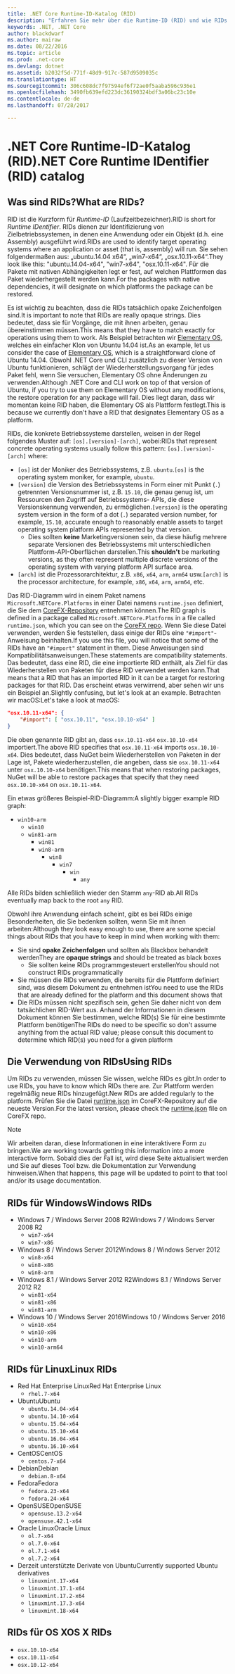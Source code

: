 ```yaml
---
title: .NET Core Runtime-ID-Katalog (RID)
description: "Erfahren Sie mehr über die Runtime-ID (RID) und wie RIDs in .NET Core verwendet werden."
keywords: .NET, .NET Core
author: blackdwarf
ms.author: mairaw
ms.date: 08/22/2016
ms.topic: article
ms.prod: .net-core
ms.devlang: dotnet
ms.assetid: b2032f5d-771f-48d9-917c-587d9509035c
ms.translationtype: HT
ms.sourcegitcommit: 306c608dc7f97594ef6f72ae0f5aaba596c936e1
ms.openlocfilehash: 3490fb639efd223dc36190324bdf3a06bc23c10e
ms.contentlocale: de-de
ms.lasthandoff: 07/28/2017

---
```


# <a name="net-core-runtime-identifier-rid-catalog"></a><span data-ttu-id="5f868-104">.NET Core Runtime-ID-Katalog (RID)</span><span class="sxs-lookup"><span data-stu-id="5f868-104">.NET Core Runtime IDentifier (RID) catalog</span></span>

## <a name="what-are-rids"></a><span data-ttu-id="5f868-105">Was sind RIDs?</span><span class="sxs-lookup"><span data-stu-id="5f868-105">What are RIDs?</span></span>
<span data-ttu-id="5f868-106">RID ist die Kurzform für *Runtime-ID* (Laufzeitbezeichner).</span><span class="sxs-lookup"><span data-stu-id="5f868-106">RID is short for *Runtime IDentifier*.</span></span> <span data-ttu-id="5f868-107">RIDs dienen zur Identifizierung von Zielbetriebssystemen, in denen eine Anwendung oder ein Objekt (d.h. eine Assembly) ausgeführt wird.</span><span class="sxs-lookup"><span data-stu-id="5f868-107">RIDs are used to identify target operating systems where an application or asset (that is, assembly) will run.</span></span> <span data-ttu-id="5f868-108">Sie sehen folgendermaßen aus: „ubuntu.14.04 x64“, „win7-x64“, „osx.10.11-x64“.</span><span class="sxs-lookup"><span data-stu-id="5f868-108">They look like this: "ubuntu.14.04-x64", "win7-x64", "osx.10.11-x64".</span></span> <span data-ttu-id="5f868-109">Für die Pakete mit nativen Abhängigkeiten legt er fest, auf welchen Plattformen das Paket wiederhergestellt werden kann.</span><span class="sxs-lookup"><span data-stu-id="5f868-109">For the packages with native dependencies, it will designate on which platforms the package can be restored.</span></span> 

<span data-ttu-id="5f868-110">Es ist wichtig zu beachten, dass die RIDs tatsächlich opake Zeichenfolgen sind.</span><span class="sxs-lookup"><span data-stu-id="5f868-110">It is important to note that RIDs are really opaque strings.</span></span> <span data-ttu-id="5f868-111">Dies bedeutet, dass sie für Vorgänge, die mit ihnen arbeiten, genau übereinstimmen müssen.</span><span class="sxs-lookup"><span data-stu-id="5f868-111">This means that they have to match exactly for operations using them to work.</span></span> <span data-ttu-id="5f868-112">Als Beispiel betrachten wir [Elementary OS](https://elementary.io/), welches ein einfacher Klon von Ubuntu 14.04 ist.</span><span class="sxs-lookup"><span data-stu-id="5f868-112">As an example, let us consider the case of [Elementary OS](https://elementary.io/), which is a straightforward clone of Ubuntu 14.04.</span></span> <span data-ttu-id="5f868-113">Obwohl .NET Core und CLI zusätzlich zu dieser Version von Ubuntu funktionieren, schlägt der Wiederherstellungsvorgang für jedes Paket fehl, wenn Sie versuchen, Elementary OS ohne Änderungen zu verwenden.</span><span class="sxs-lookup"><span data-stu-id="5f868-113">Although .NET Core and CLI work on top of that version of Ubuntu, if you try to use them on Elementary OS without any modifications, the restore operation for any package will fail.</span></span> <span data-ttu-id="5f868-114">Dies liegt daran, dass wir momentan keine RID haben, die Elementary OS als Plattform festlegt.</span><span class="sxs-lookup"><span data-stu-id="5f868-114">This is because we currently don't have a RID that designates Elementary OS as a platform.</span></span> 

<span data-ttu-id="5f868-115">RIDs, die konkrete Betriebssysteme darstellen, weisen in der Regel folgendes Muster auf: `[os].[version]-[arch]`, wobei:</span><span class="sxs-lookup"><span data-stu-id="5f868-115">RIDs that represent concrete operating systems usually follow this pattern: `[os].[version]-[arch]` where:</span></span>
- <span data-ttu-id="5f868-116">`[os]` ist der Moniker des Betriebssystems, z.B. `ubuntu`.</span><span class="sxs-lookup"><span data-stu-id="5f868-116">`[os]` is the operating system moniker, for example, `ubuntu`.</span></span>
- <span data-ttu-id="5f868-117">`[version]` die Version des Betriebssystems in Form einer mit Punkt (`.`) getrennten Versionsnummer ist, z.B. `15.10`, die genau genug ist, um Ressourcen den Zugriff auf Betriebssystems- APIs, die diese Versionskennung verwenden, zu ermöglichen.</span><span class="sxs-lookup"><span data-stu-id="5f868-117">`[version]` is the operating system version in the form of a dot (`.`) separated version number, for example, `15.10`, accurate enough to reasonably enable assets to target operating system platform APIs represented by that version.</span></span>
  - <span data-ttu-id="5f868-118">Dies sollten **keine** Marketingversionen sein, da diese häufig mehrere separate Versionen des Betriebssystems mit unterschiedlichen Plattform-API-Oberflächen darstellen.</span><span class="sxs-lookup"><span data-stu-id="5f868-118">This **shouldn't** be marketing versions, as they often represent multiple discrete versions of the operating system with varying platform API surface area.</span></span>
- <span data-ttu-id="5f868-119">`[arch]` ist die Prozessorarchitektur, z.B. `x86`, `x64`, `arm`, `arm64` usw.</span><span class="sxs-lookup"><span data-stu-id="5f868-119">`[arch]` is the processor architecture, for example, `x86`, `x64`, `arm`, `arm64`, etc.</span></span>

<span data-ttu-id="5f868-120">Das RID-Diagramm wird in einem Paket namens `Microsoft.NETCore.Platforms` in einer Datei namens `runtime.json` definiert, die Sie dem [CoreFX-Repository](https://github.com/dotnet/corefx/blob/master/pkg/Microsoft.NETCore.Platforms/runtime.json) entnehmen können.</span><span class="sxs-lookup"><span data-stu-id="5f868-120">The RID graph is defined in a package called `Microsoft.NETCore.Platforms` in a file called `runtime.json`, which you can see on the [CoreFX repo](https://github.com/dotnet/corefx/blob/master/pkg/Microsoft.NETCore.Platforms/runtime.json).</span></span> <span data-ttu-id="5f868-121">Wenn Sie diese Datei verwenden, werden Sie feststellen, dass einige der RIDs eine `"#import"`-Anweisung beinhalten.</span><span class="sxs-lookup"><span data-stu-id="5f868-121">If you use this file, you will notice that some of the RIDs have an `"#import"` statement in them.</span></span> <span data-ttu-id="5f868-122">Diese Anweisungen sind Kompatibilitätsanweisungen.</span><span class="sxs-lookup"><span data-stu-id="5f868-122">These statements are compatibility statements.</span></span> <span data-ttu-id="5f868-123">Das bedeutet, dass eine RID, die eine importierte RID enthält, als Ziel für das Wiederherstellen von Paketen für diese RID verwendet werden kann.</span><span class="sxs-lookup"><span data-stu-id="5f868-123">That means that a RID that has an imported RID in it can be a target for restoring packages for that RID.</span></span> <span data-ttu-id="5f868-124">Das erscheint etwas verwirrend, aber sehen wir uns ein Beispiel an.</span><span class="sxs-lookup"><span data-stu-id="5f868-124">Slightly confusing, but let's look at an example.</span></span> <span data-ttu-id="5f868-125">Betrachten wir macOS:</span><span class="sxs-lookup"><span data-stu-id="5f868-125">Let's take a look at macOS:</span></span>

```json
"osx.10.11-x64": {
    "#import": [ "osx.10.11", "osx.10.10-x64" ]
}
```
<span data-ttu-id="5f868-126">Die oben genannte RID gibt an, dass `osx.10.11-x64` `osx.10.10-x64` importiert.</span><span class="sxs-lookup"><span data-stu-id="5f868-126">The above RID specifies that `osx.10.11-x64` imports `osx.10.10-x64`.</span></span> <span data-ttu-id="5f868-127">Dies bedeutet, dass NuGet beim Wiederherstellen von Paketen in der Lage ist, Pakete wiederherzustellen, die angeben, dass sie `osx.10.11-x64` unter `osx.10.10-x64` benötigen.</span><span class="sxs-lookup"><span data-stu-id="5f868-127">This means that when restoring packages, NuGet will be able to restore packages that specify that they need `osx.10.10-x64` on `osx.10.11-x64`.</span></span>

<span data-ttu-id="5f868-128">Ein etwas größeres Beispiel-RID-Diagramm:</span><span class="sxs-lookup"><span data-stu-id="5f868-128">A slightly bigger example RID graph:</span></span>  

- `win10-arm`
  - `win10`
  - `win81-arm`
    - `win81`
    - `win8-arm`
      - `win8`
        - `win7`
          - `win`
            - `any`

<span data-ttu-id="5f868-129">Alle RIDs bilden schließlich wieder den Stamm `any`-RID ab.</span><span class="sxs-lookup"><span data-stu-id="5f868-129">All RIDs eventually map back to the root `any` RID.</span></span>

<span data-ttu-id="5f868-130">Obwohl ihre Anwendung einfach scheint, gibt es bei RIDs einige Besonderheiten, die Sie bedenken sollten, wenn Sie mit ihnen arbeiten:</span><span class="sxs-lookup"><span data-stu-id="5f868-130">Although they look easy enough to use, there are some special things about RIDs that you have to keep in mind when working with them:</span></span>

* <span data-ttu-id="5f868-131">Sie sind **opake Zeichenfolgen** und sollten als Blackbox behandelt werden</span><span class="sxs-lookup"><span data-stu-id="5f868-131">They are **opaque strings** and should be treated as black boxes</span></span>
    * <span data-ttu-id="5f868-132">Sie sollten keine RIDs programmgesteuert erstellen</span><span class="sxs-lookup"><span data-stu-id="5f868-132">You should not construct RIDs programmatically</span></span>
* <span data-ttu-id="5f868-133">Sie müssen die RIDs verwenden, die bereits für die Plattform definiert sind, was diesem Dokument zu entnehmen ist</span><span class="sxs-lookup"><span data-stu-id="5f868-133">You need to use the RIDs that are already defined for the platform and this document shows that</span></span>
* <span data-ttu-id="5f868-134">Die RIDs müssen nicht spezifisch sein, gehen Sie daher nicht von dem tatsächlichen RID-Wert aus. Anhand der Informationen in diesem Dokument können Sie bestimmen, welche RID(s) Sie für eine bestimmte Plattform benötigen</span><span class="sxs-lookup"><span data-stu-id="5f868-134">The RIDs do need to be specific so don't assume anything from the actual RID value; please consult this document to determine which RID(s) you need for a given platform</span></span>

## <a name="using-rids"></a><span data-ttu-id="5f868-135">Die Verwendung von RIDs</span><span class="sxs-lookup"><span data-stu-id="5f868-135">Using RIDs</span></span>
<span data-ttu-id="5f868-136">Um RIDs zu verwenden, müssen Sie wissen, welche RIDs es gibt.</span><span class="sxs-lookup"><span data-stu-id="5f868-136">In order to use RIDs, you have to know which RIDs there are.</span></span> <span data-ttu-id="5f868-137">Zur Plattform werden regelmäßig neue RIDs hinzugefügt.</span><span class="sxs-lookup"><span data-stu-id="5f868-137">New RIDs are added regularly to the platform.</span></span> <span data-ttu-id="5f868-138">Prüfen Sie die Datei [runtime.json](https://github.com/dotnet/corefx/blob/master/pkg/Microsoft.NETCore.Platforms/runtime.json) im CoreFX-Repository auf die neueste Version.</span><span class="sxs-lookup"><span data-stu-id="5f868-138">For the latest version, please check the [runtime.json](https://github.com/dotnet/corefx/blob/master/pkg/Microsoft.NETCore.Platforms/runtime.json) file on CoreFX repo.</span></span>

> [!NOTE]
> <span data-ttu-id="5f868-139">Wir arbeiten daran, diese Informationen in eine interaktivere Form zu bringen.</span><span class="sxs-lookup"><span data-stu-id="5f868-139">We are working towards getting this information into a more interactive form.</span></span> <span data-ttu-id="5f868-140">Sobald dies der Fall ist, wird diese Seite aktualisiert werden und Sie auf dieses Tool bzw. die Dokumentation zur Verwendung hinweisen.</span><span class="sxs-lookup"><span data-stu-id="5f868-140">When that happens, this page will be updated to point to that tool and/or its usage documentation.</span></span> 

## <a name="windows-rids"></a><span data-ttu-id="5f868-141">RIDs für Windows</span><span class="sxs-lookup"><span data-stu-id="5f868-141">Windows RIDs</span></span>

* <span data-ttu-id="5f868-142">Windows 7 / Windows Server 2008 R2</span><span class="sxs-lookup"><span data-stu-id="5f868-142">Windows 7 / Windows Server 2008 R2</span></span>
    * `win7-x64`
    * `win7-x86`
* <span data-ttu-id="5f868-143">Windows 8 / Windows Server 2012</span><span class="sxs-lookup"><span data-stu-id="5f868-143">Windows 8 / Windows Server 2012</span></span>
    * `win8-x64`
    * `win8-x86`
    * `win8-arm`
* <span data-ttu-id="5f868-144">Windows 8.1 / Windows Server 2012 R2</span><span class="sxs-lookup"><span data-stu-id="5f868-144">Windows 8.1 / Windows Server 2012 R2</span></span>
    * `win81-x64`
    * `win81-x86`
    * `win81-arm`
* <span data-ttu-id="5f868-145">Windows 10 / Windows Server 2016</span><span class="sxs-lookup"><span data-stu-id="5f868-145">Windows 10 / Windows Server 2016</span></span>
    * `win10-x64`
    * `win10-x86`
    * `win10-arm`
    * `win10-arm64`

## <a name="linux-rids"></a><span data-ttu-id="5f868-146">RIDs für Linux</span><span class="sxs-lookup"><span data-stu-id="5f868-146">Linux RIDs</span></span>

* <span data-ttu-id="5f868-147">Red Hat Enterprise Linux</span><span class="sxs-lookup"><span data-stu-id="5f868-147">Red Hat Enterprise Linux</span></span>
    * `rhel.7-x64`
* <span data-ttu-id="5f868-148">Ubuntu</span><span class="sxs-lookup"><span data-stu-id="5f868-148">Ubuntu</span></span>
    * `ubuntu.14.04-x64`
    * `ubuntu.14.10-x64`
    * `ubuntu.15.04-x64`
    * `ubuntu.15.10-x64`
    * `ubuntu.16.04-x64`
    * `ubuntu.16.10-x64`
* <span data-ttu-id="5f868-149">CentOS</span><span class="sxs-lookup"><span data-stu-id="5f868-149">CentOS</span></span>
    * `centos.7-x64`
* <span data-ttu-id="5f868-150">Debian</span><span class="sxs-lookup"><span data-stu-id="5f868-150">Debian</span></span>
    * `debian.8-x64`
* <span data-ttu-id="5f868-151">Fedora</span><span class="sxs-lookup"><span data-stu-id="5f868-151">Fedora</span></span>
    * `fedora.23-x64`
    * `fedora.24-x64`
* <span data-ttu-id="5f868-152">OpenSUSE</span><span class="sxs-lookup"><span data-stu-id="5f868-152">OpenSUSE</span></span>
    * `opensuse.13.2-x64`
    * `opensuse.42.1-x64`
* <span data-ttu-id="5f868-153">Oracle Linux</span><span class="sxs-lookup"><span data-stu-id="5f868-153">Oracle Linux</span></span>
    * `ol.7-x64`
    * `ol.7.0-x64`
    * `ol.7.1-x64`
    * `ol.7.2-x64`
* <span data-ttu-id="5f868-154">Derzeit unterstützte Derivate von Ubuntu</span><span class="sxs-lookup"><span data-stu-id="5f868-154">Currently supported Ubuntu derivatives</span></span> 
    * `linuxmint.17-x64`
    * `linuxmint.17.1-x64`
    * `linuxmint.17.2-x64`
    * `linuxmint.17.3-x64`
    * `linuxmint.18-x64`

## <a name="os-x-rids"></a><span data-ttu-id="5f868-155">RIDs für OS X</span><span class="sxs-lookup"><span data-stu-id="5f868-155">OS X RIDs</span></span>

* `osx.10.10-x64`
* `osx.10.11-x64`
* `osx.10.12-x64`

